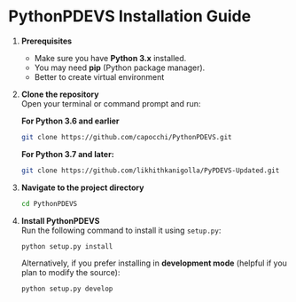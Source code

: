 # PythonPDEVS Installation Guide

1. **Prerequisites**
    
    
    - Make sure you have **Python 3.x** installed.
    - You may need **pip** (Python package manager).
    - Better to create virtual environment
2. **Clone the repository**  
    Open your terminal or command prompt and run:

    **For Python 3.6 and earlier**
    ```bash
    git clone https://github.com/capocchi/PythonPDEVS.git
    ```

    **For Python 3.7 and later:**
    ```bash
    git clone https://github.com/likhithkanigolla/PyPDEVS-Updated.git
    ```

3. **Navigate to the project directory**
    
    ```bash
    cd PythonPDEVS
    
    ```
4. **Install PythonPDEVS**  
    Run the following command to install it using `setup.py`:
    
    ```bash
    python setup.py install
    ```
    
    Alternatively, if you prefer installing in **development mode** (helpful if you plan to modify the source):
    
    ```bash
    python setup.py develop
    ```